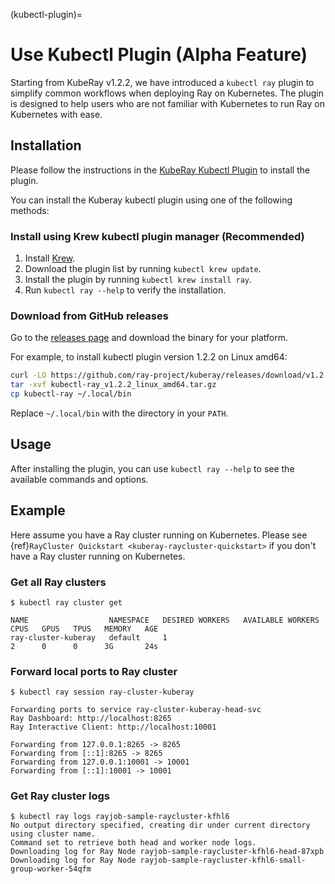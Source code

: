 (kubectl-plugin)=

# Use Kubectl Plugin (Alpha Feature)

Starting from KubeRay v1.2.2, we have introduced a `kubectl ray` plugin to simplify common workflows when deploying Ray on Kubernetes. The plugin is designed to help users who are not familiar with Kubernetes to run Ray on Kubernetes with ease.

## Installation

Please follow the instructions in the [KubeRay Kubectl Plugin](https://github.com/ray-project/kuberay/tree/master/kubectl-plugin) to install the plugin.

You can install the Kuberay kubectl plugin using one of the following methods:

### Install using Krew kubectl plugin manager (Recommended)

1. Install [Krew](https://krew.sigs.k8s.io/docs/user-guide/setup/install/).
2. Download the plugin list by running `kubectl krew update`.
3. Install the plugin by running `kubectl krew install ray`.
4. Run `kubectl ray --help` to verify the installation.

### Download from GitHub releases

Go to the [releases page](https://github.com/ray-project/kuberay/releases) and download the binary for your platform.

For example, to install kubectl plugin version 1.2.2 on Linux amd64:

```bash
curl -LO https://github.com/ray-project/kuberay/releases/download/v1.2.2/kubectl-ray_v1.2.2_linux_amd64.tar.gz
tar -xvf kubectl-ray_v1.2.2_linux_amd64.tar.gz
cp kubectl-ray ~/.local/bin
```

Replace `~/.local/bin` with the directory in your `PATH`.

## Usage

After installing the plugin, you can use `kubectl ray --help` to see the available commands and options.

## Example

Here assume you have a Ray cluster running on Kubernetes. Please see {ref}`RayCluster Quickstart <kuberay-raycluster-quickstart>` if you don't have a Ray cluster running on Kubernetes.

### Get all Ray clusters

```shell
$ kubectl ray cluster get

NAME                  NAMESPACE   DESIRED WORKERS   AVAILABLE WORKERS   CPUS   GPUS   TPUS   MEMORY   AGE
ray-cluster-kuberay   default     1                                     2      0      0      3G       24s
```

### Forward local ports to Ray cluster

```shell
$ kubectl ray session ray-cluster-kuberay

Forwarding ports to service ray-cluster-kuberay-head-svc
Ray Dashboard: http://localhost:8265
Ray Interactive Client: http://localhost:10001

Forwarding from 127.0.0.1:8265 -> 8265
Forwarding from [::1]:8265 -> 8265
Forwarding from 127.0.0.1:10001 -> 10001
Forwarding from [::1]:10001 -> 10001
```

### Get Ray cluster logs

```shell
$ kubectl ray logs rayjob-sample-raycluster-kfhl6
No output directory specified, creating dir under current directory using cluster name.
Command set to retrieve both head and worker node logs.
Downloading log for Ray Node rayjob-sample-raycluster-kfhl6-head-87xpb
Downloading log for Ray Node rayjob-sample-raycluster-kfhl6-small-group-worker-54qfm
```
